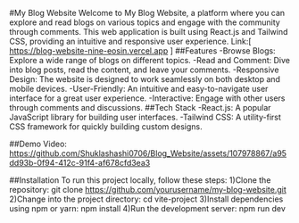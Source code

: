 #My Blog Website
Welcome to My Blog Website, a platform where you can explore and read blogs on various topics and engage with the community through comments. This web application is built using React.js and Tailwind CSS, providing an intuitive and responsive user experience.
Link:[ https://blog-website-nine-eosin.vercel.app ]
##Features
-Browse Blogs: Explore a wide range of blogs on different topics.
-Read and Comment: Dive into blog posts, read the content, and leave your comments.
-Responsive Design: The website is designed to work seamlessly on both desktop and mobile devices.
-User-Friendly: An intuitive and easy-to-navigate user interface for a great user experience.
-Interactive: Engage with other users through comments and discussions.
##Tech Stack
-React.js: A popular JavaScript library for building user interfaces.
-Tailwind CSS: A utility-first CSS framework for quickly building custom designs.

##Demo Video:
https://github.com/Shuklashashi0706/Blog_Website/assets/107978867/a95dd93b-0f94-412c-91f4-af678cfd3ea3

##Installation
To run this project locally, follow these steps:
1)Clone the repository:
git clone https://github.com/yourusername/my-blog-website.git
2)Change into the project directory:
cd vite-project
3)Install dependencies using npm or yarn:
npm install
4)Run the development server:
npm run dev
